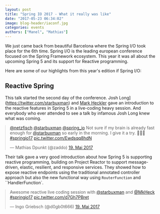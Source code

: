 ```yaml
---
layout: post
title: "Spring IO 2017 - What it really was like"
date: "2017-05-23 06:34:02"
image: blog-header/iaconf.jpg
categories: events
authors: ["Manel", "Mathias"]
---
```


<style>

.twitter-tweet {
  margin: auto;
}
</style>

We just came back from beautiful Barcelona where the Spring I/O took place for the 6th time. 
Spring I/O is the leading european conference focused on the Spring Framework ecosystem. 
This year it was all about the upcoming Spring 5 and its support for Reactive programming.

Here are some of our highlights from this year's edition if Spring  I/O:

## Reactive Spring

This talk started the second day of the conference. 
Josh Long](https://twitter.com/starbuxman) and [Mark Heckler](http://twitter.com/mkheck) gave an introduction to the reactive features in Spring 5 in a live-coding heavy session.
And everybody who ever attended to see a talk by infamous Josh Long knew what was coming.

<blockquote class="twitter-tweet" data-lang="de"><p lang="en" dir="ltr"><a href="https://twitter.com/netzfisch">@netzfisch</a> <a href="https://twitter.com/starbuxman">@starbuxman</a> <a href="https://twitter.com/spring_io">@spring_io</a> Not sure if my brain is already fast enough for <a href="https://twitter.com/starbuxman">@starbuxman</a> so early in the morning. I give it a try. 💯🚀🌅 <a href="https://twitter.com/hashtag/springio17?src=hash">#springio17</a> <a href="https://t.co/Ewdsqq8hdN">pic.twitter.com/Ewdsqq8hdN</a></p>&mdash; Mathias Dpunkt (@zaddo) <a href="https://twitter.com/zaddo/status/865462587168743425">19. Mai 2017</a></blockquote>
<script async src="//platform.twitter.com/widgets.js" charset="utf-8"></script>

Their talk gave a very good introduction about how Spring 5 is supporting reactive programming, building on Project Reactor to support message-driven, elastic, resilient, and responsive services.
They showed how to expose reactive endpoints using the traditional annotated controller approach but also the new functional way using `RouterFunction` and ``HandlerFunction`.

<blockquote class="twitter-tweet" data-lang="de"><p lang="en" dir="ltr">Awesome reactive live coding session with <a href="https://twitter.com/starbuxman">@starbuxman</a> and <a href="https://twitter.com/MkHeck">@MkHeck</a> <a href="https://twitter.com/hashtag/springio17?src=hash">#springio17</a> <a href="https://t.co/d7Gh7PBret">pic.twitter.com/d7Gh7PBret</a></p>&mdash; Ingo Griebsch (@d0gb0t666) <a href="https://twitter.com/d0gb0t666/status/865474980624056321">19. Mai 2017</a></blockquote>
<script async src="//platform.twitter.com/widgets.js" charset="utf-8"></script>



